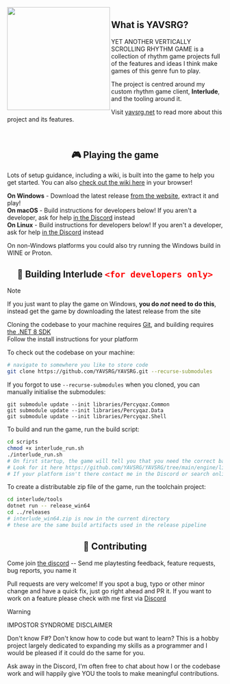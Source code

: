 <img src="https://github.com/YAVSRG/YAVSRG/assets/21290233/f3a88ac6-431a-46a1-9351-95266f30fe70.png" align="left" height="240">

## What is YAVSRG?
YET ANOTHER VERTICALLY SCROLLING RHYTHM GAME is a collection of rhythm game projects full of the features and ideas I think make games of this genre fun to play.

The project is centred around my custom rhythm game client, **Interlude**, and the tooling around it.

Visit [yavsrg.net](https://www.yavsrg.net) to read more about this project and its features.

<br/>

<h2 align="center">🎮 Playing the game</h2>

Lots of setup guidance, including a wiki, is built into the game to help you get started. You can also [check out the wiki here](https://www.yavsrg.net/interlude/wiki) in your browser!

**On Windows** - Download the latest release [from the website](https://www.yavsrg.net), extract it and play!  
**On macOS** - Build instructions for developers below! If you aren't a developer, ask for help [in the Discord](https://discord.gg/tA22tWR) instead  
**On Linux** - Build instructions for developers below! If you aren't a developer, ask for help [in the Discord](https://discord.gg/tA22tWR) instead  

On non-Windows platforms you could also try running the Windows build in WINE or Proton.

<h2 align="center">🧱 Building Interlude <code style="color: red; font-size: 20px">&lt;for developers only&gt;</code></h2>

> [!Note]
>
> If you just want to play the game on Windows, **you do *not* need to do this**, instead get the game by downloading the latest release from the site

Cloning the codebase to your machine requires [Git](https://git-scm.com/downloads), and building requires [the .NET 8 SDK](https://dotnet.microsoft.com/en-us/download/dotnet/8.0)  
Follow the install instructions for your platform

To check out the codebase on your machine:
```bash
# navigate to somewhere you like to store code
git clone https://github.com/YAVSRG/YAVSRG.git --recurse-submodules
```
If you forgot to use `--recurse-submodules` when you cloned, you can manually initialise the submodules:
```
git submodule update --init libraries/Percyqaz.Common
git submodule update --init libraries/Percyqaz.Data
git submodule update --init libraries/Percyqaz.Shell
```

To build and run the game, run the build script:
```bash
cd scripts
chmod +x interlude_run.sh
./interlude_run.sh
# On first startup, the game will tell you that you need the correct bass.dll/dynlib/so for your platform placed in ./src/bin/Debug/net8.0
# Look for it here https://github.com/YAVSRG/YAVSRG/tree/main/engine/lib
# If your platform isn't there contact me in the Discord or search online for it
```

To create a distributable zip file of the game, run the toolchain project:
```bash
cd interlude/tools
dotnet run -- release_win64
cd ../releases
# interlude_win64.zip is now in the current directory
# these are the same build artifacts used in the release pipeline
```

<h2 align="center">🤝 Contributing</h2>

Come join [the discord](https://discord.gg/tA22tWR) -- Send me playtesting feedback, feature requests, bug reports, you name it

Pull requests are very welcome!
If you spot a bug, typo or other minor change and have a quick fix, just go right ahead and PR it.
If you want to work on a feature please check with me first via [Discord](https://discord.gg/tA22tWR)

> [!Warning]
>
> IMPOSTOR SYNDROME DISCLAIMER
>
> Don't know F#? Don't know how to code but want to learn? This is a hobby project largely dedicated to expanding my skills as a programmer and I would be pleased if it could do the same for you.
>
> Ask away in the Discord, I'm often free to chat about how I or the codebase work and will happily give YOU the tools to make meaningful contributions.
